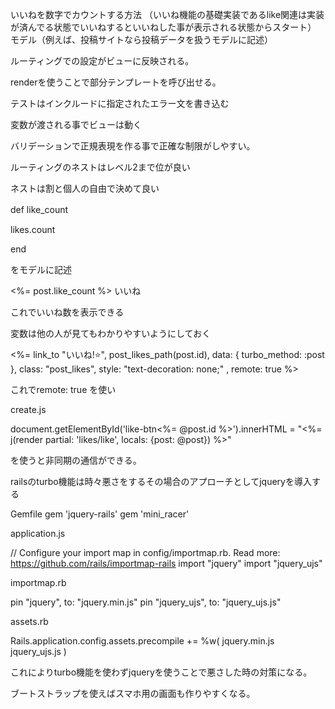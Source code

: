いいねを数字でカウントする方法
（いいね機能の基礎実装であるlike関連は実装が済んでる状態でいいねするといいねした事が表示される状態からスタート）
モデル（例えば、投稿サイトなら投稿データを扱うモデルに記述）

ルーティングでの設定がビューに反映される。

renderを使うことで部分テンプレートを呼び出せる。

テストはインクルードに指定されたエラー文を書き込む


変数が渡される事でビューは動く

バリデーションで正規表現を作る事で正確な制限がしやすい。

ルーティングのネストはレベル2まで位が良い

ネストは割と個人の自由で決めて良い

def like_count　

likes.count
  
end

をモデルに記述

<p><%= post.like_count %> いいね</p>

これでいいね数を表示できる

変数は他の人が見てもわかりやすいようにしておく

<%= link_to "いいね!⭐️", post_likes_path(post.id), data: { turbo_method: :post }, class: "post_likes", style: "text-decoration: none;" , remote: true %>

これでremote: true を使い

create.js

document.getElementById('like-btn<%= @post.id %>').innerHTML = "<%= j(render partial: 'likes/like', locals: {post: @post}) %>"

を使うと非同期の通信ができる。

railsのturbo機能は時々悪さをするその場合のアプローチとしてjqueryを導入する

Gemfile
gem 'jquery-rails'
gem 'mini_racer'

application.js

// Configure your import map in config/importmap.rb. Read more: https://github.com/rails/importmap-rails
import "jquery"
import "jquery_ujs"

importmap.rb

pin "jquery", to: "jquery.min.js"
pin "jquery_ujs", to: "jquery_ujs.js"

assets.rb

Rails.application.config.assets.precompile += %w( jquery.min.js jquery_ujs.js )

これによりturbo機能を使わずjqueryを使うことで悪さした時の対策になる。

ブートストラップを使えばスマホ用の画面も作りやすくなる。




